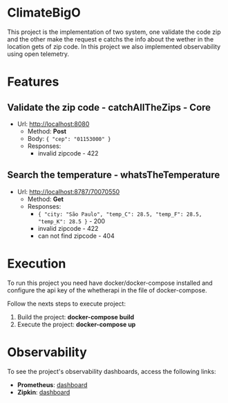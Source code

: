 # ClimateBigO

This project is the implementation of two system, one validate the code zip and the other make the request e catchs the info about the wether in the location gets of zip code. In this project we also implemented observability using open telemetry. 

# Features

## Validate the zip code - catchAllTheZips - Core

  - Url: [http://localhost:8080](http://localhost:8080/)
    - Method: **Post**
    - Body:
      `
        {
	        "cep": "01153000"
        }
      `
    - Responses:
       - invalid zipcode - 422

## Search the temperature - whatsTheTemperature

  - Url: [http://localhost:8787/70070550](http://localhost:8787/70070550)
    - Method: **Get**
    - Responses:
      - `
           { "city: "São Paulo", "temp_C": 28.5, "temp_F": 28.5, "temp_K": 28.5 }
       ` - 200
      - invalid zipcode - 422
      - can not find zipcode - 404

# Execution

To run this project you need have docker/docker-compose installed and configure the api key of the whetherapi in the file of docker-compose.

Follow the nexts steps to execute project:
  1. Build the project: **docker-compose build**
  2. Execute the project: **docker-compose up** 

# Observability

To see the project's observability dashboards, access the following links:

- **Prometheus**: [dashboard](http://localhost:9090/)
- **Zipkin**: [dashboard](http://localhost:9411/)

